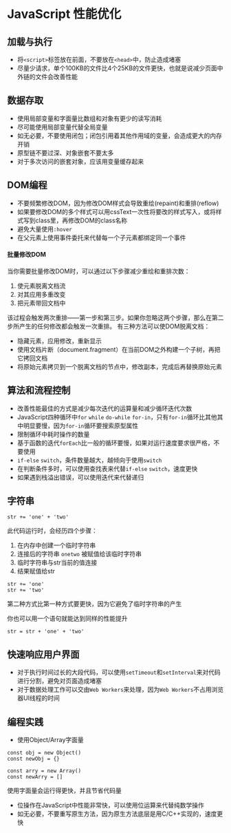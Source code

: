 # JavaScript 性能优化

## 加载与执行
* 将`<script>`标签放在</body>前面，不要放在`<head>`中，防止造成堵塞
* 尽量少请求，单个100KB的文件比4个25KB的文件更快，也就是说减少页面中外链的文件会改善性能

## 数据存取
* 使用局部变量和字面量比数组和对象有更少的读写消耗
* 尽可能使用局部变量代替全局变量
* 如无必要，不要使用闭包；闭包引用着其他作用域的变量，会造成更大的内存开销
* 原型链不要过深、对象嵌套不要太多
* 对于多次访问的嵌套对象，应该用变量缓存起来

## DOM编程
* 不要频繁修改DOM，因为修改DOM样式会导致重绘(repaint)和重排(reflow)
* 如果要修改DOM的多个样式可以用cssText一次性将要改的样式写入，或将样式写到class里，再修改DOM的class名称
* 避免大量使用`:hover`
* 在父元素上使用事件委托来代替每一个子元素都绑定同一个事件

#### 批量修改DOM
当你需要批量修改DOM时，可以通过以下步骤减少重绘和重排次数：
1. 使元素脱离文档流
2. 对其应用多重改变
3. 把元素带回文档中

该过程会触发两次重排——第一步和第三步。如果你忽略这两个步骤，那么在第二步所产生的任何修改都会触发一次重排。
有三种方法可以使DOM脱离文档：
* 隐藏元素，应用修改，重新显示
* 使用文档片断（document.fragment）在当前DOM之外构建一个子树，再把它拷回文档
* 将原始元素拷贝到一个脱离文档的节点中，修改副本，完成后再替换原始元素

## 算法和流程控制
* 改善性能最佳的方式是减少每次迭代的运算量和减少循环迭代次数
* JavaScript四种循环中`for` `while` `do-while` `for-in`，只有`for-in`循环比其他其中明显要慢，因为`for-in`循环要搜索原型属性
* 限制循环中耗时操作的数量
* 基于函数的迭代`forEach`比一般的循环要慢，如果对运行速度要求很严格，不要使用
* `if-else` `switch`，条件数量越大，越倾向于使用`switch`
* 在判断条件多时，可以使用查找表来代替`if-else` `switch`，速度更快
* 如果遇到栈溢出错误，可以使用迭代来代替递归

## 字符串
```
str += 'one' + 'two'
```
此代码运行时，会经历四个步骤：
1. 在内存中创建一个临时字符串
2. 连接后的字符串 `onetwo` 被赋值给该临时字符串
3. 临时字符串与str当前的值连接
4. 结果赋值给str

```
str += 'one' 
str += 'two'
```
第二种方式比第一种方式要更快，因为它避免了临时字符串的产生<br>

你也可以用一个语句就能达到同样的性能提升
```
str = str + 'one' + 'two'
```

## 快速响应用户界面
* 对于执行时间过长的大段代码，可以使用`setTimeout`和`setInterval`来对代码进行分割，避免对页面造成堵塞
* 对于数据处理工作可以交由`Web Workers`来处理，因为`Web Workers`不占用浏览器UI线程的时间

## 编程实践
* 使用Object/Array字面量
```
const obj = new Object()
const newObj = {}

const arry = new Array()
const newArry = []
```
使用字面量会运行得更快，并且节省代码量
* 位操作在JavaScript中性能非常快，可以使用位运算来代替纯数学操作
* 如无必要，不要重写原生方法，因为原生方法底层是用C/C++实现的，速度更快
